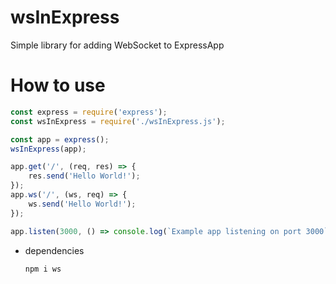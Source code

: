 # wsInExpress
Simple library for adding WebSocket to ExpressApp

# How to use
```js
const express = require('express');
const wsInExpress = require('./wsInExpress.js');

const app = express();
wsInExpress(app);

app.get('/', (req, res) => {
    res.send('Hello World!');
});
app.ws('/', (ws, req) => {
    ws.send('Hello World!');
});

app.listen(3000, () => console.log(`Example app listening on port 3000`));
```
- dependencies
  ```
  npm i ws
  ```
